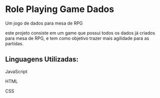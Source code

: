 # Role Playing Game Dados
<p>Um jogo de dados para mesa de RPG</p>
este projeto consiste em um game que possui todos os dados já criados para mesa de RPG, e tem como objetivo trazer mais agilidade para as partidas.

## Linguagens Utilizadas:
<p>JavaScript</p>
<p>HTML</p>
<p>CSS</p>
